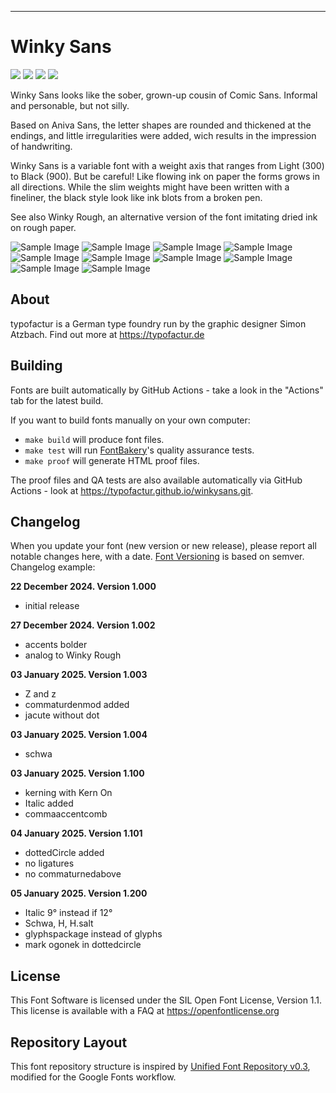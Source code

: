 ----


# Winky Sans

[![][Fontbakery]](https://typofactur.github.io/winkysans/fontbakery/fontbakery-report.html)
[![][Universal]](https://typofactur.github.io/winkysans/fontbakery/fontbakery-report.html)
[![][GF Profile]](https://typofactur.github.io/winkysans/fontbakery/fontbakery-report.html)
[![][Shaping]](https://typofactur.github.io/winkysans/fontbakery/fontbakery-report.html)

[Fontbakery]: https://img.shields.io/endpoint?url=https%3A%2F%2Fraw.githubusercontent.com%2Ftypofactur%2Fwinkysans%2Fgh-pages%2Fbadges%2Foverall.json
[GF Profile]: https://img.shields.io/endpoint?url=https%3A%2F%2Fraw.githubusercontent.com%2Ftypofactur%2Fwinkysans%2Fgh-pages%2Fbadges%2FGoogleFonts.json
[Outline Correctness]: https://img.shields.io/endpoint?url=https%3A%2F%2Fraw.githubusercontent.com%2Ftypofactur%2Fwinkysans%2Fgh-pages%2Fbadges%2FOutlineCorrectnessChecks.json
[Shaping]: https://img.shields.io/endpoint?url=https%3A%2F%2Fraw.githubusercontent.com%2Ftypofactur%2Fwinkysans%2Fgh-pages%2Fbadges%2FShapingChecks.json
[Universal]: https://img.shields.io/endpoint?url=https%3A%2F%2Fraw.githubusercontent.com%2Ftypofactur%2Fwinkysans%2Fgh-pages%2Fbadges%2FUniversal.json

Winky Sans looks like the sober, grown-up cousin of Comic Sans. Informal and personable, but not silly.</p>

Based on Aniva Sans, the letter shapes are rounded and thickened at the endings, and little irregularities were added, wich results in the impression of handwriting.

Winky Sans is a variable font with a weight axis that ranges from Light (300) to Black (900). But be careful! Like flowing ink on paper the forms grows in all directions.
While the slim weights might have been written with a fineliner, the black style look like ink blots from a broken pen.

See also Winky Rough, an alternative version of the font imitating dried ink on rough paper.

![Sample Image](documentation/winkysans_cover.png)
![Sample Image](documentation/winkysans_alphabet.png)
![Sample Image](documentation/winkysansitalic_alphabet.png)
![Sample Image](documentation/winkysans_weights.png)
![Sample Image](documentation/winkysans_fineliner.png)
![Sample Image](documentation/winkysans_hi.png)
![Sample Image](documentation/winkysans_casual.png)
![Sample Image](documentation/winkysans_ink.png)
![Sample Image](documentation/winkysans_octopus.png)
![Sample Image](documentation/winkyrough_friendly_git.png)


## About

typofactur is a German type foundry run by the graphic designer Simon Atzbach.
Find out more at https://typofactur.de

## Building

Fonts are built automatically by GitHub Actions - take a look in the "Actions" tab for the latest build.

If you want to build fonts manually on your own computer:

* `make build` will produce font files.
* `make test` will run [FontBakery](https://github.com/googlefonts/fontbakery)'s quality assurance tests.
* `make proof` will generate HTML proof files.

The proof files and QA tests are also available automatically via GitHub Actions - look at https://typofactur.github.io/winkysans.git.

## Changelog

When you update your font (new version or new release), please report all notable changes here, with a date.
[Font Versioning](https://github.com/googlefonts/gf-docs/tree/main/Spec#font-versioning) is based on semver. 
Changelog example:

**22 December 2024. Version 1.000**
- initial release

**27 December 2024. Version 1.002**
- accents bolder
- analog to Winky Rough

**03 January 2025. Version 1.003**
- Z and z
- commaturdenmod added
- jacute without dot

**03 January 2025. Version 1.004**
- schwa

**03 January 2025. Version 1.100**
- kerning with Kern On
- Italic added
- commaaccentcomb

**04 January 2025. Version 1.101**
- dottedCircle added
- no ligatures
- no commaturnedabove

**05 January 2025. Version 1.200**
- Italic 9° instead if 12°
- Schwa, H, H.salt
- glyphspackage instead of glyphs
- mark ogonek in dottedcircle


## License

This Font Software is licensed under the SIL Open Font License, Version 1.1.
This license is available with a FAQ at https://openfontlicense.org

## Repository Layout

This font repository structure is inspired by [Unified Font Repository v0.3](https://github.com/unified-font-repository/Unified-Font-Repository), modified for the Google Fonts workflow.
